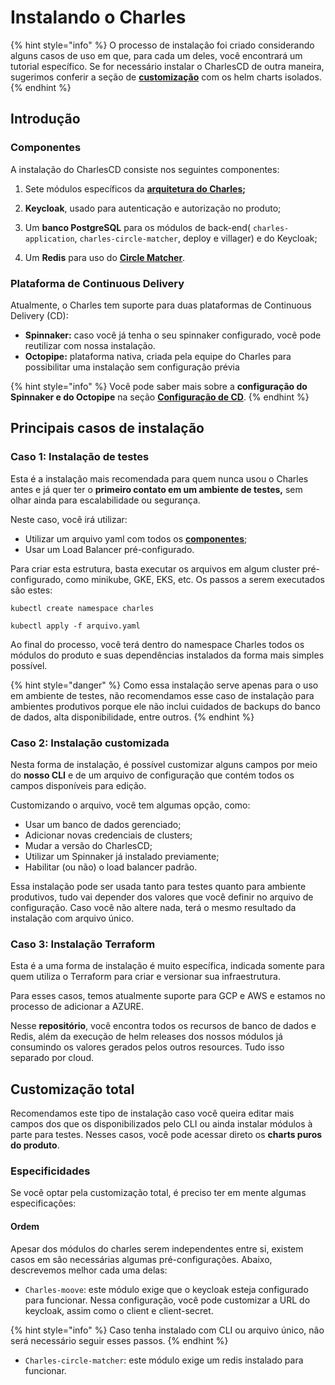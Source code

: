 # Instalando o Charles

{% hint style="info" %}
O processo de instalação foi criado considerando alguns casos de uso em que, para cada um deles, você encontrará um tutorial específico. Se for necessário instalar o CharlesCD de outra maneira, sugerimos conferir a seção de [**customização**](https://docs.charlescd.io/primeiros-passos/instalando-charles#customizacao-total) com os helm charts isolados. 
{% endhint %}

## Introdução

### Componentes

A instalação do CharlesCD consiste nos seguintes componentes:

1. Sete módulos específicos da [**arquitetura do Charles**](https://docs.charlescd.io/#arquitetura-do-sistema)**;** 
2. **Keycloak**, usado para autenticação e autorização no produto;

3. Um **banco PostgreSQL** para os módulos de back-end\( `charles-application`, `charles-circle-matcher`, deploy e villager\) e do Keycloak; 
4. Um **Redis** para uso do [**Circle Matcher**](https://docs.charlescd.io/referencia/circle-matcher). 

### Plataforma de Continuous Delivery 

Atualmente, o Charles tem suporte para duas plataformas de Continuous Delivery \(CD\):

* **Spinnaker:** caso você já tenha o seu spinnaker configurado, você pode reutilizar com nossa instalação. 
* **Octopipe:** plataforma nativa, criada pela equipe do Charles para possibilitar uma instalação sem configuração prévia

{% hint style="info" %}
Você pode saber mais sobre a **configuração do Spinnaker e do Octopipe** na seção [**Configuração de CD**](https://docs.charlescd.io/referencia/configuracao-cd).
{% endhint %}

## Principais casos de instalação 

### Caso 1: Instalação de testes

Esta é a instalação mais recomendada para quem nunca usou o Charles antes e já quer ter o **primeiro contato em um ambiente de testes,** sem olhar ainda para escalabilidade ou segurança.

Neste caso, você irá utilizar: 

* Utilizar um arquivo yaml com todos os [**componentes**](https://docs.charlescd.io/primeiros-passos/instalando-charles#componentes);
* Usar um Load Balancer pré-configurado. 

Para criar esta estrutura, basta executar os arquivos em algum cluster pré-configurado, como minikube, GKE, EKS, etc. Os passos a serem executados são estes:

```text
kubectl create namespace charles

kubectl apply -f arquivo.yaml
```

Ao final do processo, você terá dentro do namespace Charles todos os módulos do produto e suas dependências instalados da forma mais simples possível. 

{% hint style="danger" %}
Como essa instalação serve apenas para o uso em ambiente de testes, não recomendamos esse caso de instalação para ambientes produtivos porque ele não inclui cuidados de backups do banco de dados, alta disponibilidade, entre outros.
{% endhint %}

### 

### Caso 2: Instalação customizada

Nesta forma de instalação, é possível customizar alguns campos por meio do **nosso CLI** e de um arquivo de configuração que contém todos os campos disponíveis para edição. 

Customizando o arquivo, você tem algumas opção, como: 

* Usar um banco de dados gerenciado; 
* Adicionar novas credenciais de clusters;
* Mudar a versão do CharlesCD;
* Utilizar um Spinnaker já instalado previamente;
* Habilitar \(ou não\) o load balancer padrão.

Essa instalação pode ser usada tanto para testes quanto para ambiente produtivos, tudo vai depender dos valores que você definir no arquivo de configuração. Caso você não altere nada, terá o mesmo resultado da instalação com arquivo único.

### 

### Caso 3: Instalação Terraform

Esta é a uma forma de instalação é muito específica, indicada somente para quem utiliza o Terraform para criar e versionar sua infraestrutura. 

Para esses casos, temos atualmente suporte para GCP e AWS e estamos no processo de adicionar a AZURE. 

Nesse **repositório**, você encontra todos os recursos de banco de dados e Redis, além da execução de helm releases dos nossos módulos já consumindo os valores gerados pelos outros resources. Tudo isso separado por cloud.

## Customização total

Recomendamos este tipo de instalação caso você queira editar mais campos dos que os disponibilizados pelo CLI ou ainda instalar módulos à parte para testes. Nesses casos, você pode acessar direto os **charts puros do produto**.

### Especificidades

Se você optar pela customização total, é preciso ter em mente algumas especificações:

#### **Ordem**

Apesar dos módulos do charles serem independentes entre si, existem casos em são necessárias algumas pré-configurações. Abaixo, descrevemos melhor cada uma delas: 

* `Charles-moove`: este módulo exige que o keycloak esteja configurado para funcionar. Nessa configuração, você pode customizar a URL do keycloak, assim como o client e client-secret. 

{% hint style="info" %}
Caso tenha instalado com CLI ou arquivo único, não será necessário seguir esses passos. 
{% endhint %}

* `Charles-circle-matcher`: este módulo exige um redis instalado para funcionar.

